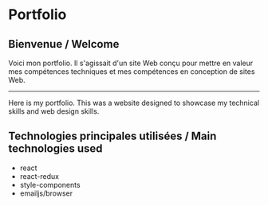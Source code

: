 # Portfolio

## Bienvenue / Welcome

Voici mon portfolio.
Il s'agissait d'un site Web conçu pour mettre en valeur mes compétences techniques et mes compétences en conception de sites Web.

---

Here is my portfolio.
This was a website designed to showcase my technical skills and web design skills.

## Technologies principales utilisées / Main technologies used

- react
- react-redux
- style-components
- emailjs/browser
